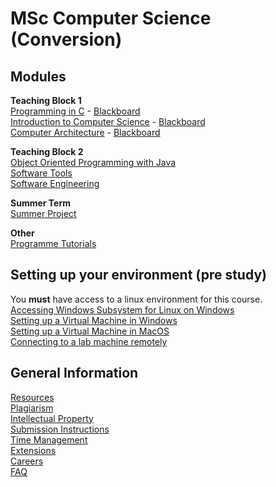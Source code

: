 # MSc Computer Science (Conversion)

## Modules

**Teaching Block 1**  
[Programming in C](https://cs-uob.github.io/PGT/TB1/Programming%20in%20C) - [Blackboard](https://www.ole.bris.ac.uk/webapps/blackboard/content/listContentEditable.jsp?content_id=_5641926_1&course_id=_247602_1)  
[Introduction to Computer Science](https://cs-uob.github.io/PGT/TB1/Intro2CS) - [Blackboard](https://www.ole.bris.ac.uk/webapps/blackboard/content/listContentEditable.jsp?content_id=_5939249_1&course_id=_247624_1)  
[Computer Architecture](https://cs-uob.github.io/PGT/TB1/Comp-Arch) - [Blackboard](https://www.ole.bris.ac.uk/webapps/blackboard/content/listContentEditable.jsp?content_id=_5937154_1&course_id=_247601_1) 

**Teaching Block 2**  
[Object Oriented Programming with Java](https://cs-uob.github.io/PGT/TB2/java)  
[Software Tools](https://cs-uob.github.io/PGT/TB2/Software-Tools)  
[Software Engineering](https://cs-uob.github.io/PGT/TB2/Software-Engineering)

**Summer Term**  
[Summer Project](https://cs-uob.github.io/PGT/Summer/Summer-Project)

**Other**  
[Programme Tutorials](https://cs-uob.github.io/PGT/Programme-Tutorials/Programme-Tutorials)

## Setting up your environment (pre study)  
You **must** have access to a linux environment for this course.  
[Accessing Windows Subsystem for Linux on Windows](https://cs-uob.github.io/PGT/Setup/WSL)  
[Setting up a Virtual Machine in Windows](https://cs-uob.github.io/PGT/Setup/WindowsVM)  
[Setting up a Virtual Machine in MacOS](https://cs-uob.github.io/PGT/Setup/MacVM)  
[Connecting to a lab machine remotely](https://cs-uob.github.io/PGT/Setup/ssh)

## General Information  
[Resources](https://cs-uob.github.io/PGT/General-Info/Resources)  
[Plagiarism](https://cs-uob.github.io/PGT/General-Info/Plagiarism)  
[Intellectual Property](https://cs-uob.github.io/PGT/General-Info/IP)  
[Submission Instructions](https://cs-uob.github.io/PGT/General-Info/Submissions)  
[Time Management](https://cs-uob.github.io/PGT/General-Info/Time-Management)  
[Extensions](https://cs-uob.github.io/PGT/General-Info/Extensions)  
[Careers](https://cs-uob.github.io/PGT/General-Info/Careers)  
[FAQ](https://cs-uob.github.io/PGT/General-Info/FAQ)
